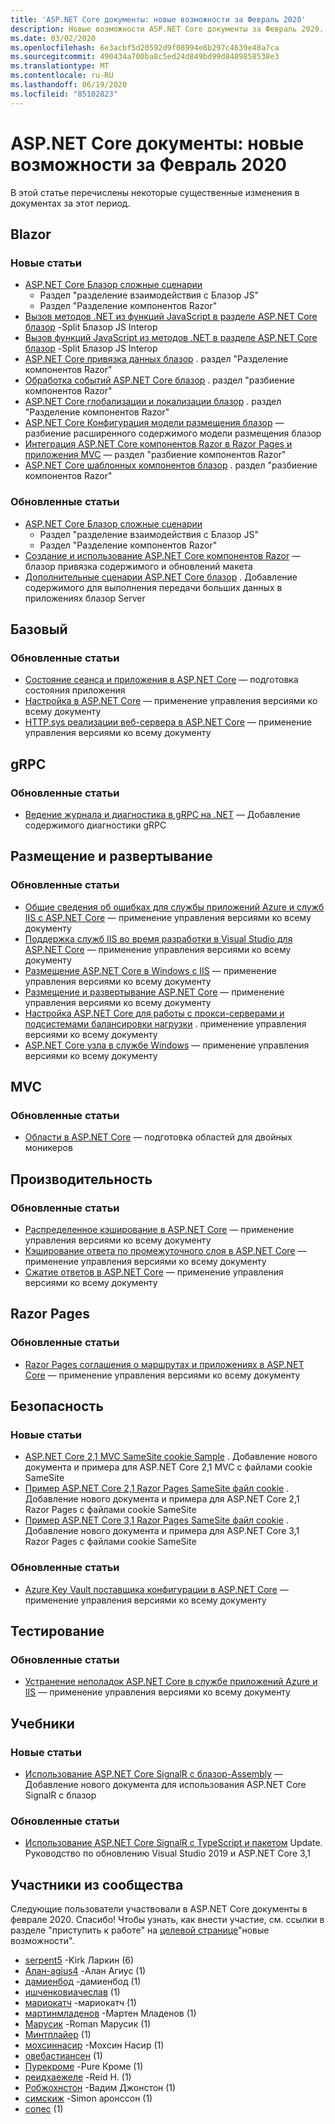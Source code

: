 ```yaml
---
title: 'ASP.NET Core документы: новые возможности за Февраль 2020'
description: Новые возможности ASP.NET Core документы за Февраль 2020.
ms.date: 03/02/2020
ms.openlocfilehash: 6e3acbf5d20592d9f08994e8b297c4639e48a7ca
ms.sourcegitcommit: 490434a700ba8c5ed24d849bd99d8489858538e3
ms.translationtype: MT
ms.contentlocale: ru-RU
ms.lasthandoff: 06/19/2020
ms.locfileid: "85102823"
---
```

# <a name="aspnet-core-docs-whats-new-for-february-2020"></a>ASP.NET Core документы: новые возможности за Февраль 2020

В этой статье перечислены некоторые существенные изменения в документах за этот период.

## <a name="blazor"></a>Blazor

### <a name="new-articles"></a>Новые статьи

- [ASP.NET Core Блазор сложные сценарии](../blazor/advanced-scenarios.md)
  - Раздел "разделение взаимодействия с Блазор JS"
  - Раздел "Разделение компонентов Razor"
- [Вызов методов .NET из функций JavaScript в разделе ASP.NET Core блазор](../blazor/call-dotnet-from-javascript.md) -Split Блазор JS Interop
- [Вызов функций JavaScript из методов .NET в разделе ASP.NET Core блазор](../blazor/call-javascript-from-dotnet.md) -Split Блазор JS Interop
- [ASP.NET Core привязка данных блазор](../blazor/components/data-binding.md) . раздел "Разделение компонентов Razor"
- [Обработка событий ASP.NET Core блазор](../blazor/components/event-handling.md) . раздел "разбиение компонентов Razor"
- [ASP.NET Core глобализации и локализации блазор](../blazor/globalization-localization.md) . раздел "Разделение компонентов Razor"
- [ASP.NET Core Конфигурация модели размещения блазор](../blazor/fundamentals/additional-scenarios.md) — разбиение расширенного содержимого модели размещения блазор
- [Интеграция ASP.NET Core компонентов Razor в Razor Pages и приложения MVC](../blazor/components/integrate-components.md) — раздел "разбиение компонентов Razor"
- [ASP.NET Core шаблонных компонентов блазор](../blazor/components/templated-components.md) . раздел "разбиение компонентов Razor"

### <a name="updated-articles"></a>Обновленные статьи

- [ASP.NET Core Блазор сложные сценарии](../blazor/advanced-scenarios.md)
  - Раздел "разделение взаимодействия с Блазор JS"
  - Раздел "Разделение компонентов Razor"
- [Создание и использование ASP.NET Core компонентов Razor](../blazor/components/index.md) — блазор привязка содержимого и обновлений макета
- [Дополнительные сценарии ASP.NET Core блазор](../blazor/advanced-scenarios.md) . Добавление содержимого для выполнения передачи больших данных в приложениях блазор Server

## <a name="fundamentals"></a>Базовый

### <a name="updated-articles"></a>Обновленные статьи

- [Состояние сеанса и приложения в ASP.NET Core](../fundamentals/app-state.md) — подготовка состояния приложения
- [Настройка в ASP.NET Core](../fundamentals/configuration/index.md) — применение управления версиями ко всему документу
- [HTTP.sys реализации веб-сервера в ASP.NET Core](../fundamentals/servers/httpsys.md) — применение управления версиями ко всему документу

## <a name="grpc"></a>gRPC

### <a name="updated-articles"></a>Обновленные статьи

- [Ведение журнала и диагностика в gRPC на .NET](../grpc/diagnostics.md) — Добавление содержимого диагностики gRPC

## <a name="hosting-and-deployment"></a>Размещение и развертывание

### <a name="updated-articles"></a>Обновленные статьи

- [Общие сведения об ошибках для службы приложений Azure и служб IIS с ASP.NET Core](../host-and-deploy/azure-iis-errors-reference.md) — применение управления версиями ко всему документу
- [Поддержка служб IIS во время разработки в Visual Studio для ASP.NET Core](../host-and-deploy/iis/development-time-iis-support.md) — применение управления версиями ко всему документу
- [Размещение ASP.NET Core в Windows с IIS](../host-and-deploy/iis/index.md) — применение управления версиями ко всему документу
- [Размещение и развертывание ASP.NET Core](../host-and-deploy/index.md) — применение управления версиями ко всему документу
- [Настройка ASP.NET Core для работы с прокси-серверами и подсистемами балансировки нагрузки](../host-and-deploy/proxy-load-balancer.md) . применение управления версиями ко всему документу
- [ASP.NET Core узла в службе Windows](../host-and-deploy/windows-service.md) — применение управления версиями ко всему документу

## <a name="mvc"></a>MVC

### <a name="updated-articles"></a>Обновленные статьи

- [Области в ASP.NET Core](../mvc/controllers/areas.md) — подготовка областей для двойных моникеров

## <a name="performance"></a>Производительность

### <a name="updated-articles"></a>Обновленные статьи

- [Распределенное кэширование в ASP.NET Core](../performance/caching/distributed.md) — применение управления версиями ко всему документу
- [Кэширование ответа по промежуточного слоя в ASP.NET Core](../performance/caching/middleware.md) — применение управления версиями ко всему документу
- [Сжатие ответов в ASP.NET Core](../performance/response-compression.md) — применение управления версиями ко всему документу

## <a name="razor-pages"></a>Razor Pages

### <a name="updated-articles"></a>Обновленные статьи

- [Razor Pages соглашения о маршрутах и приложениях в ASP.NET Core](../razor-pages/razor-pages-conventions.md) — применение управления версиями ко всему документу

## <a name="security"></a>Безопасность

### <a name="new-articles"></a>Новые статьи

- [ASP.NET Core 2,1 MVC SameSite cookie Sample](../security/samesite/mvc21.md) . Добавление нового документа и примера для ASP.NET Core 2,1 MVC с файлами cookie SameSite
- [Пример ASP.NET Core 2,1 Razor Pages SameSite файл cookie](../security/samesite/rp21.md) . Добавление нового документа и примера для ASP.NET Core 2,1 Razor Pages с файлами cookie SameSite
- [Пример ASP.NET Core 3,1 Razor Pages SameSite файл cookie](../security/samesite/rp31.md) . Добавление нового документа и примера для ASP.NET Core 3,1 Razor Pages с файлами cookie SameSite

### <a name="updated-articles"></a>Обновленные статьи

- [Azure Key Vault поставщика конфигурации в ASP.NET Core](../security/key-vault-configuration.md) — применение управления версиями ко всему документу

## <a name="testing"></a>Тестирование

### <a name="updated-articles"></a>Обновленные статьи

- [Устранение неполадок ASP.NET Core в службе приложений Azure и IIS](../test/troubleshoot-azure-iis.md) — применение управления версиями ко всему документу

## <a name="tutorials"></a>Учебники

### <a name="new-articles"></a>Новые статьи

- [Использование ASP.NET Core SignalR с блазор-Assembly](../tutorials/signalr-blazor-webassembly.md) — Добавление нового документа для использования ASP.NET Core SignalR с блазор

### <a name="updated-articles"></a>Обновленные статьи

- [Использование ASP.NET Core SignalR с TypeScript и пакетом](../tutorials/signalr-typescript-webpack.md) Update. Руководство по обновлению Visual Studio 2019 и ASP.NET Core 3,1

## <a name="community-contributors"></a>Участники из сообщества

Следующие пользователи участвовали в ASP.NET Core документы в феврале 2020. Спасибо! Чтобы узнать, как внести участие, см. ссылки в разделе "приступить к работе" на [целевой странице](index.yml)"новые возможности".

- [serpent5](https://github.com/serpent5) -Kirk Ларкин (6)
- [Алан-agius4](https://github.com/alan-agius4) -Алан Агиус (1)
- [дамиенбод](https://github.com/damienbod) -дамиенбод (1)
- [ишченковиачеслав](https://github.com/ishchenkoviacheslav) (1)
- [мариокатч](https://github.com/mariocatch) -мариокатч (1)
- [мартинмладенов](https://github.com/martinmladenov) -Мартен Младенов (1)
- [Марусик](https://github.com/Marusyk) -Roman Марусик (1)
- [Минтплайер](https://github.com/MintPlayer) (1)
- [мохсиннасир](https://github.com/mohsinnasir) -Мохсин Насир (1)
- [овебастиансен](https://github.com/ovebastiansen) (1)
- [Пурекроме](https://github.com/PureKrome) -Pure Кроме (1)
- [реидхаежеле](https://github.com/reidhaegele) -Reid H. (1)
- [Робжохнстон](https://github.com/RobJohnston) -Вадим Джонстон (1)
- [симскиж](https://github.com/simskij) -Simon аронссон (1)
- [сопес](https://github.com/sopes) (1)

